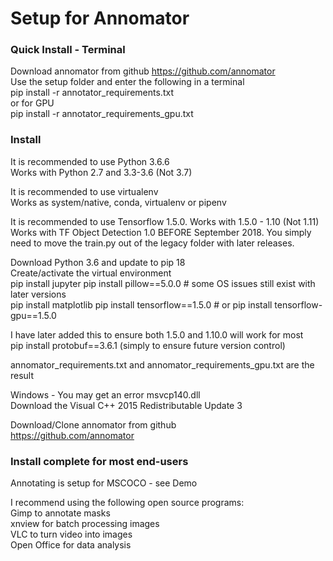 # Setup for Annomator


### Quick Install - Terminal
Download annomator from github https://github.com/annomator  
Use the setup folder and enter the following in a terminal  
pip install -r annotator_requirements.txt  
or for GPU  
pip install -r annotator_requirements_gpu.txt  


### Install
It is recommended to use Python 3.6.6  
Works with Python 2.7 and 3.3-3.6 (Not 3.7)

It is recommended to use virtualenv  
Works as system/native, conda, virtualenv or pipenv

It is recommended to use Tensorflow 1.5.0.  Works with 1.5.0 - 1.10 (Not 1.11)  
Works with TF Object Detection 1.0 BEFORE September 2018.  You simply need to move the train.py out of the legacy folder with later releases.

Download Python 3.6 and update to pip 18  
Create/activate the virtual environment  
pip install jupyter
pip install pillow==5.0.0 # some OS issues still exist with later versions  
pip install matplotlib
pip install tensorflow==1.5.0 # or pip install tensorflow-gpu==1.5.0  

I have later added this to ensure both 1.5.0 and 1.10.0 will work for most  
pip install protobuf==3.6.1 (simply to ensure future version control)  

annomator_requirements.txt and annomator_requirements_gpu.txt are the result  

Windows - You may get an error msvcp140.dll  
Download the Visual C++ 2015 Redistributable Update 3  

Download/Clone annomator from github  
https://github.com/annomator  


### Install complete for most end-users  

Annotating is setup for MSCOCO - see Demo  

I recommend using the following open source programs:  
Gimp to annotate masks  
xnview for batch processing images  
VLC to turn video into images  
Open Office for data analysis  

